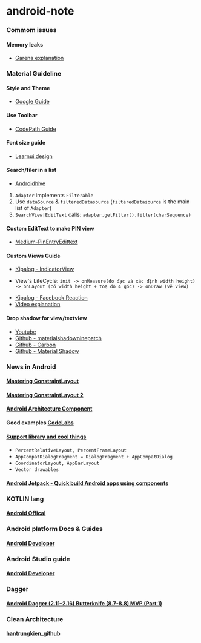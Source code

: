 # android-note

### Commom issues

#### Memory leaks
* [Garena explanation](https://engineering.garena.com/memory-leaks-in-android/)

### Material Guideline

#### Style and Theme
* [Google Guide](https://developer.android.com/guide/topics/ui/look-and-feel/themes)

#### Use Toolbar
* [CodePath Guide](https://guides.codepath.com/android/using-the-app-toolbar#using-toolbar-as-actionbar)

#### Font size guide
* [Learnui.design](https://learnui.design/blog/android-material-design-font-size-guidelines.html)

#### Search/filer in a list
* [Androidhive](https://www.androidhive.info/2017/11/android-recyclerview-with-search-filter-functionality/)
1. `Adapter` implements `Filterable`
2. Use `dataSource` & `filteredDatasource` (`filteredDatasource` is the main list of `Adapter`)
3. `SearchView|EditText` calls: `adapter.getFilter().filter(charSequence)`

#### Custom EditText to make PIN view
* [Medium-PinEntryEdittext](https://medium.com/@ali.muzaffar/building-a-pinentryedittext-in-android-5f2eddcae5d3)


#### Custom Views Guide
* [Kipalog - IndicatorView](https://kipalog.com/posts/Android--Hieu-sau-hon-ve-CustomView-va-Huong-dan-xay-dung-thu-vien-UI-IndicatorView)
 - View's LifeCycle: `init -> onMeasure(đo đạc và xác định width height) -> onLayout (có width height + toạ độ 4 góc) -> onDraw (vẽ view)` 
* [Kipalog - Facebook Reaction](https://kipalog.com/posts/Android-2D-Graphics--Phan-tich-va-mo-phong-nut-cam-xuc-cua-Android-Facebook-Application)
* [Video explanation](https://academy.realm.io/posts/360andev-huyen-tue-dao-measure-layout-draw-repeat-custom-views-and-viewgroups-android/)

#### Drop shadow for view/textview
* [Youtube](https://www.youtube.com/watch?v=nNHChjTZCtw)
* [Github - materialshadowninepatch](https://github.com/h6ah4i/android-materialshadowninepatch)
* [Github - Carbon](https://github.com/ZieIony/Carbon)
* [Github - Material Shadow](https://github.com/harjot-oberai/MaterialShadows)

### News in Android

#### [Mastering ConstraintLayout](https://www.youtube.com/watch?v=rzmB3UxxhaA)
#### [Mastering ConstraintLayout 2](https://www.youtube.com/watch?v=ytZteMo4ETk)

#### [Android Architecture Component](https://developer.android.com/topic/libraries/architecture/)

#### Good examples [CodeLabs](https://codelabs.developers.google.com/)

#### [Support library and cool things](https://developer.android.com/topic/libraries/support-library/features)
* `PercentRelativeLayout, PercentFrameLayout`
* `AppCompatDialogFragment = DialogFragment + AppCompatDialog`
* `CoordinatorLayout, AppBarLayout`
* `Vector drawables`

#### [Android Jetpack - Quick build Android apps using components](https://developer.android.com/jetpack/)

### KOTLIN lang

#### [Android Offical](https://developer.android.com/kotlin/)

### Android platform Docs & Guides

#### [Android Developer](https://developer.android.com/docs/)

### Android Studio guide

#### [Android Developer](https://developer.android.com/studio/intro/)

### Dagger 

#### [Android Dagger (2.11–2.16) Butterknife (8.7-8.8) MVP (Part 1)](https://proandroiddev.com/how-to-android-dagger-2-10-2-11-butterknife-mvp-part-1-eb0f6b970fd)

### Clean Architecture

#### [hantrungkien_github](https://github.com/hantrungkien/android-clean-architecture-components-boilerplate)
